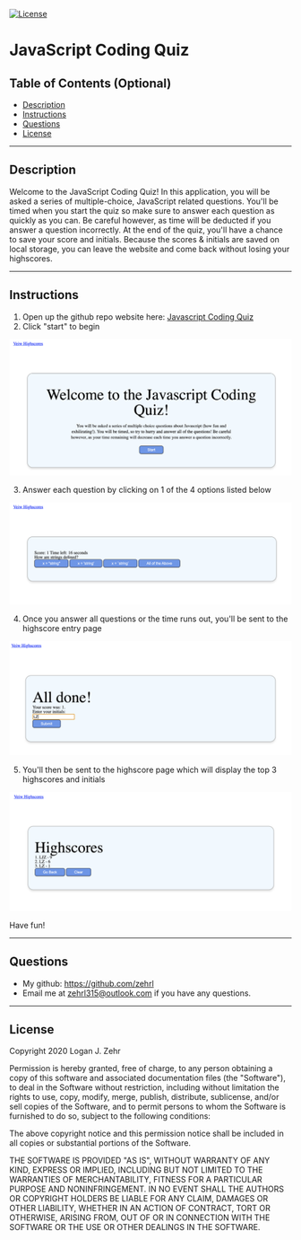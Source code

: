 
[![License](https://img.shields.io/badge/License-MIT-blue.svg)](https://opensource.org/licenses/MIT)

# JavaScript Coding Quiz

## Table of Contents (Optional)
* [Description](#Description)
* [Instructions](#Instructions)
* [Questions](#Questions)
* [License](#License)

---

## Description

Welcome to the JavaScript Coding Quiz! In this application, you will be asked a series of multiple-choice, JavaScript related questions. You'll be timed when you start the quiz so make sure to answer each question as quickly as you can. Be careful however, as time will be deducted if you answer a question incorrectly. At the end of the quiz, you'll have a chance to save your score and initials. Because the scores & initials are saved on local storage, you can leave the website and come back without losing your highscores.

---

## Instructions

1. Open up the github repo website here: [Javascript Coding Quiz](https://zehrl.github.io/javascript-coding-quiz/)
2. Click "start" to begin

![start page](images/start-page.png)

3. Answer each question by clicking on 1 of the 4 options listed below

![question page](images/question-page.png)

4. Once you answer all questions or the time runs out, you'll be sent to the highscore entry page

![highscore entry page](images/highscore-entry-page.png)

5. You'll then be sent to the highscore page which will display the top 3 highscores and initials

![highscore page](images/highscore-page.png)

Have fun!

---

## Questions

* My github: https://github.com/zehrl
* Email me at zehrl315@outlook.com if you have any questions.

---

## License

Copyright 2020 Logan J. Zehr

Permission is hereby granted, free of charge, to any person obtaining a copy of this software and associated documentation files (the "Software"), to deal in the Software without restriction, including without limitation the rights to use, copy, modify, merge, publish, distribute, sublicense, and/or sell copies of the Software, and to permit persons to whom the Software is furnished to do so, subject to the following conditions:

The above copyright notice and this permission notice shall be included in all copies or substantial portions of the Software.

THE SOFTWARE IS PROVIDED "AS IS", WITHOUT WARRANTY OF ANY KIND, EXPRESS OR IMPLIED, INCLUDING BUT NOT LIMITED TO THE WARRANTIES OF MERCHANTABILITY, FITNESS FOR A PARTICULAR PURPOSE AND NONINFRINGEMENT. IN NO EVENT SHALL THE AUTHORS OR COPYRIGHT HOLDERS BE LIABLE FOR ANY CLAIM, DAMAGES OR OTHER LIABILITY, WHETHER IN AN ACTION OF CONTRACT, TORT OR OTHERWISE, ARISING FROM, OUT OF OR IN CONNECTION WITH THE SOFTWARE OR THE USE OR OTHER DEALINGS IN THE SOFTWARE.